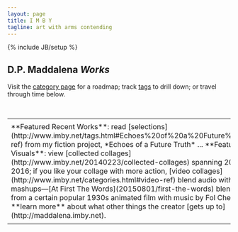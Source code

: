 ```yaml
---
layout: page
title: I M B Y
tagline: art with arms contending
---
```

{% include JB/setup %}

## D.P. Maddalena *Works*
Visit the [category page](http://www.imby.net/categories.html) for a roadmap; track [tags](http://www.imby.net/tags.html) to drill down; or travel through time below.



&nbsp;
<table>
  <tr>
    <td>
    **Featured Recent Works**: read [selections](http://www.imby.net/tags.html#Echoes%20of%20a%20Future%20Truth-ref) from my fiction project, *Echoes of a Future Truth* ... **Featured Visuals**: view [collected collages](http://www.imby.net/20140223/collected-collages) spanning 2005-2016; if you like your collage with more action, [video collages](http://www.imby.net/categories.html#video-ref) blend audio with video mashups&mdash;[At First The Words](20150801/first-the-words) blends clips from a certain popular 1930s animated film with music by Fol Chen ... **learn more** about what other things the creator [gets up to](http://maddalena.imby.net). 
    </td>
    <td>
      
      ## p o s t s

<ul class="posts">
  {% for post in site.posts %}
    <li><span>{{ post.date | date_to_string }}</span> &raquo; <a href="{{ BASE_PATH }}{{ post.url }}">{{ post.title }}</a></li>
  {% endfor %}
</ul>
      
    </td>
  </tr>
 </table>

